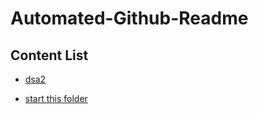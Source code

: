 # Automated-Github-Readme

## Content List

<!-- Projects start -->
- [dsa2](dsa2)

- [start this folder](start%20this%20folder)
<!-- Projects end -->

